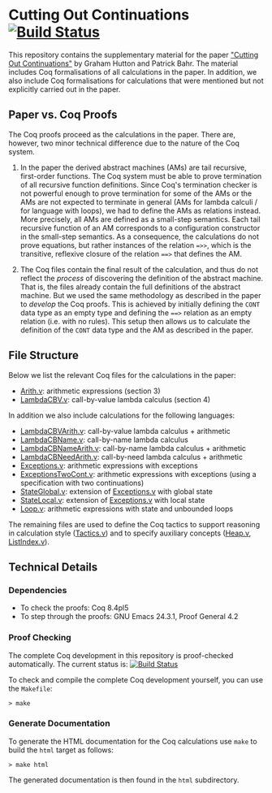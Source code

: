 # Cutting Out Continuations [![Build Status](https://travis-ci.org/pa-ba/cps-defun.svg?branch=master)](https://travis-ci.org/pa-ba/cps-defun)

This repository contains the supplementary material for the paper
["Cutting Out Continuations"](http://www.itu.dk/~paba/pubs/files/hutton15cpsdefun-preprint.pdf)
by Graham Hutton and Patrick Bahr.  The material includes Coq
formalisations of all calculations in the paper. In addition, we also
include Coq formalisations for calculations that were mentioned but
not explicitly carried out in the paper.

## Paper vs. Coq Proofs


The Coq proofs proceed as the calculations in the paper. There are,
however, two minor technical difference due to the nature of the Coq
system.

  1. In the paper the derived abstract machines (AMs) are tail
     recursive, first-order functions. The Coq system must be able to
     prove termination of all recursive function definitions. Since
     Coq's termination checker is not powerful enough to prove
     termination for some of the AMs or the AMs are not expected to
     terminate in general (AMs for lambda calculi / for language with
     loops), we had to define the AMs as relations instead. More
     precisely, all AMs are defined as a small-step semantics. Each
     tail recursive function of an AM corresponds to a configuration
     constructor in the small-step semantics. As a consequence, the
     calculations do not prove equations, but rather instances of the
     relation `=>>`, which is the transitive, reflexive closure of the
     relation `==>` that defines the AM.

  2. The Coq files contain the final result of the calculation, and
     thus do not reflect the *process* of discovering the definition
     of the abstract machine. That is, the files already contain the
     full definitions of the abstract machine. But we used the same
     methodology as described in the paper to *develop* the Coq
     proofs. This is achieved by initially defining the `CONT` data
     type as an empty type and defining the `==>` relation as an empty
     relation (i.e. with no rules). This setup then allows us to
     calculate the definition of the `CONT` data type and the AM as
     described in the paper.

## File Structure


Below we list the relevant Coq files for the calculations in the
paper:

 - [Arith.v](Arith.v): arithmetic expressions (section 3)
 - [LambdaCBV.v](LambdaCBV.v): call-by-value lambda calculus (section 4)

In addition we also include calculations for the following languages:

 - [LambdaCBVArith.v](LambdaCBVArith.v): call-by-value lambda
   calculus + arithmetic
 - [LambdaCBName.v](LambdaCBName.v): call-by-name lambda calculus
 - [LambdaCBNameArith.v](LambdaCBNameArith.v): call-by-name lambda
   calculus + arithmetic
 - [LambdaCBNeedArith.v](LambdaCBNeedArith.v): call-by-need lambda
   calculus + arithmetic
 - [Exceptions.v](Exceptions.v): arithmetic expressions with exceptions
 - [ExceptionsTwoCont.v](ExceptionsTwoCont.v): arithmetic expressions
   with exceptions (using a specification with two continuations)
 - [StateGlobal.v](StateGlobal.v): extension of
   [Exceptions.v](Exceptions.v) with global state
 - [StateLocal.v](StateLocal.v): extension of
   [Exceptions.v](Exceptions.v) with local state
 - [Loop.v](Loop.v): arithmetic expressions with state and unbounded
   loops

The remaining files are used to define the Coq tactics to support
reasoning in calculation style ([Tactics.v](Tactics.v)) and to specify
auxiliary concepts ([Heap.v](Heap.v), [ListIndex.v](ListIndex.v)).

## Technical Details


### Dependencies

- To check the proofs: Coq 8.4pl5
- To step through the proofs: GNU Emacs 24.3.1, Proof General 4.2

### Proof Checking

The complete Coq development in this repository is proof-checked
automatically. The current status is:
[![Build Status](https://travis-ci.org/pa-ba/cps-defun.svg?branch=master)](https://travis-ci.org/pa-ba/cps-defun)

To check and compile the complete Coq development yourself, you can
use the `Makefile`:

```shell
> make
```

### Generate Documentation

To generate the HTML documentation for the Coq calculations use `make`
to build the `html` target as follows:

```shell
> make html
```

The generated documentation is then found in the `html` subdirectory.
